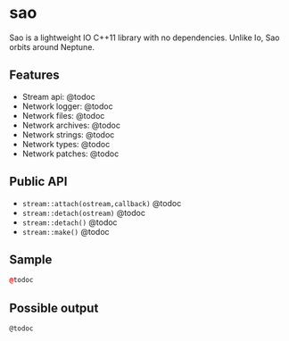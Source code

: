 sao
===

Sao is a lightweight IO C++11 library with no dependencies. Unlike Io, Sao orbits around Neptune.

Features
--------
- Stream api: @todoc
- Network logger: @todoc
- Network files: @todoc
- Network archives: @todoc
- Network strings: @todoc
- Network types: @todoc
- Network patches: @todoc

Public API
----------
- `stream::attach(ostream,callback)` @todoc
- `stream::detach(ostream)` @todoc
- `stream::detach()` @todoc
- `stream::make()` @todoc

Sample
------
```c++
@todoc
```

Possible output
---------------
```
@todoc
```
